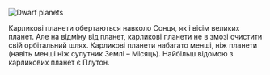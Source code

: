 ![Dwarf planets](/img/DwarfPlanets.png)

Карликові планети обертаються навколо Сонця, як і вісім великих планет.
Але на відміну від планет, карликові планети не в змозі очистити свій
орбітальний шлях. Карликові планети набагато менші, ніж планети
(навіть менші ніж супутник Землі – Місяць).
Найбільш відомою з карликових планет є Плутон.
